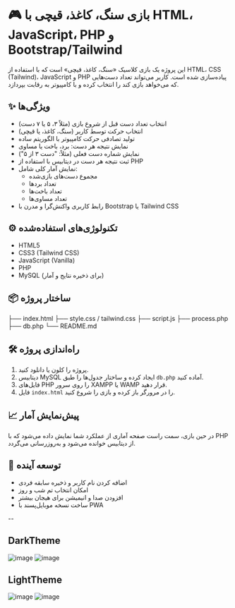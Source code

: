 # 🎮 بازی سنگ، کاغذ، قیچی با HTML، JavaScript، PHP و Bootstrap/Tailwind

این پروژه یک بازی کلاسیک «سنگ، کاغذ، قیچی» است که با استفاده از HTML، CSS (Tailwind)، JavaScript و PHP پیاده‌سازی شده است. کاربر می‌تواند تعداد دست‌هایی که می‌خواهد بازی کند را انتخاب کرده و با کامپیوتر به رقابت بپردازد.

## ✨ ویژگی‌ها

- انتخاب تعداد دست قبل از شروع بازی (مثلاً ۳، ۵ یا ۷ دست)
- انتخاب حرکت توسط کاربر (سنگ، کاغذ، یا قیچی)
- تولید تصادفی حرکت کامپیوتر با الگوریتم ساده
- نمایش نتیجه هر دست: برد، باخت یا مساوی
- نمایش شماره دست فعلی (مثلاً: "دست ۳ از ۵")
- ثبت نتیجه هر دست در دیتابیس با استفاده از PHP
- نمایش آمار کلی شامل:
  - مجموع دست‌های بازی‌شده
  - تعداد بردها
  - تعداد باخت‌ها
  - تعداد مساوی‌ها
- رابط کاربری واکنش‌گرا و مدرن با Bootstrap یا Tailwind CSS

## ⚙️ تکنولوژی‌های استفاده‌شده

- HTML5
- CSS3 (Tailwind CSS)
- JavaScript (Vanilla)
- PHP
- MySQL (برای ذخیره نتایج و آمار)

## 📦 ساختار پروژه
├── index.html
├── style.css / tailwind.css
├── script.js
├── process.php
├── db.php
└── README.md


## 🛠 راه‌اندازی پروژه

1. پروژه را کلون یا دانلود کنید.
2. دیتابیس MySQL ایجاد کرده و ساختار جدول‌ها را طبق `db.php` آماده کنید.
3. فایل‌های PHP را روی سرور XAMPP یا WAMP قرار دهید.
4. فایل `index.html` را در مرورگر باز کرده و بازی را شروع کنید.

## 📈 پیش‌نمایش آمار

در حین بازی، سمت راست صفحه آماری از عملکرد شما نمایش داده می‌شود که با PHP از دیتابیس خوانده می‌شود و به‌روزرسانی می‌گردد.

## 🤖 توسعه آینده

- اضافه کردن نام کاربر و ذخیره سابقه فردی
- امکان انتخاب تم شب و روز
- افزودن صدا و انیمیشن برای هیجان بیشتر
- ساخت نسخه موبایل‌پسند با PWA


--
## DarkTheme
![image](https://github.com/user-attachments/assets/83e8245e-247d-44f9-b7b8-77f9206d107a)
![image](https://github.com/user-attachments/assets/42fd90f6-9f8b-4342-b9cb-c14cdb2099c6)
## LightTheme
![image](https://github.com/user-attachments/assets/739f5a57-365a-4b0b-ab46-0d3893a941e9)
![image](https://github.com/user-attachments/assets/af593a56-34e4-4d40-af56-0d68ac38b16a)



